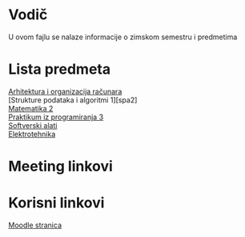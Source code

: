 # Vodič
U ovom fajlu se nalaze informacije o zimskom semestru i predmetima

# Lista predmeta
[Arhitektura i organizacija računara][aor]  
[Strukture podataka i algoritmi 1][spa2]  
[Matematika 2][mat2]  
[Praktikum iz programiranja 3][pip3]  
[Softverski alati][sa]  
[Elektrotehnika][et]  

# Meeting linkovi

[//]: # ( [Predmet 1 - Predavanje][meeting-{skracenica_naziva_predmeta}-p]  )

[//]: # ( [Predmet 1 - Vezbe][meeting-{skracenica_naziva_predmeta}-v]  )


# Korisni linkovi
[Moodle stranica][moodle stranica]



[//]: # (---------------------------------------------------------)

[//]: # (-------------U ovom delu se nalaze reference-------------)

[//]: # (---------------------------------------------------------)



[//]: # ( Lista predmeta reference )

[aor]: ./AOR/vodi%C4%8D_predmet.md#vodi%C4%8D

[spa1]: ./SPA1/vodi%C4%8D_predmet.md#vodi%C4%8D

[mat2]: ./MAT2/vodi%C4%8D_predmet.md#vodi%C4%8D

[pip3]: ./PIP3/vodi%C4%8D_predmet.md#vodi%C4%8D

[sa]: ./SA/vodi%C4%8D_predmet.md#vodi%C4%8D

[et]: ./ET/vodi%C4%8D_predmet.md#vodi%C4%8D


[//]: # ( Meeting reference )

[meeting-{skracenica_naziva_predmeta}-p]: place.holder

[meeting-{skracenica_naziva_predmeta}-v]: place.holder



[//]: # ( Korisni linkovi reference )

[moodle stranica]: https://imi.pmf.kg.ac.rs/moodle/course/index.php?categoryid=96

